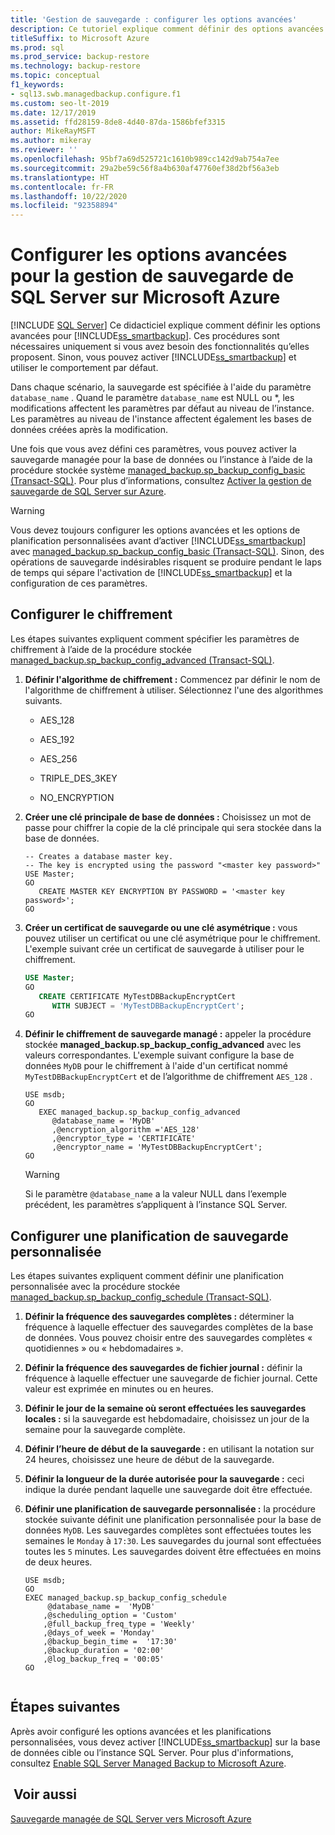 ```yaml
---
title: 'Gestion de sauvegarde : configurer les options avancées'
description: Ce tutoriel explique comment définir des options avancées pour la sauvegarde managée SQL Server vers Microsoft Azure, si les options par défaut ne répondent pas à vos besoins.
titleSuffix: to Microsoft Azure
ms.prod: sql
ms.prod_service: backup-restore
ms.technology: backup-restore
ms.topic: conceptual
f1_keywords:
- sql13.swb.managedbackup.configure.f1
ms.custom: seo-lt-2019
ms.date: 12/17/2019
ms.assetid: ffd28159-8de8-4d40-87da-1586bfef3315
author: MikeRayMSFT
ms.author: mikeray
ms.reviewer: ''
ms.openlocfilehash: 95bf7a69d525721c1610b989cc142d9ab754a7ee
ms.sourcegitcommit: 29a2be59c56f8a4b630af47760ef38d2bf56a3eb
ms.translationtype: HT
ms.contentlocale: fr-FR
ms.lasthandoff: 10/22/2020
ms.locfileid: "92358894"
---
```

# <a name="configure-advanced-options-for-sql-server-managed-backup-to-microsoft-azure"></a>Configurer les options avancées pour la gestion de sauvegarde de SQL Server sur Microsoft Azure
 [!INCLUDE [SQL Server](../../includes/applies-to-version/sqlserver.md)]
  Ce didacticiel explique comment définir les options avancées pour [!INCLUDE[ss_smartbackup](../../includes/ss-smartbackup-md.md)]. Ces procédures sont nécessaires uniquement si vous avez besoin des fonctionnalités qu’elles proposent. Sinon, vous pouvez activer [!INCLUDE[ss_smartbackup](../../includes/ss-smartbackup-md.md)] et utiliser le comportement par défaut.  
  
 Dans chaque scénario, la sauvegarde est spécifiée à l'aide du paramètre `database_name` . Quand le paramètre `database_name` est NULL ou *, les modifications affectent les paramètres par défaut au niveau de l’instance. Les paramètres au niveau de l'instance affectent également les bases de données créées après la modification.  
  
 Une fois que vous avez défini ces paramètres, vous pouvez activer la sauvegarde managée pour la base de données ou l’instance à l’aide de la procédure stockée système [managed_backup.sp_backup_config_basic (Transact-SQL)](../../relational-databases/system-stored-procedures/managed-backup-sp-backup-config-basic-transact-sql.md). Pour plus d’informations, consultez [Activer la gestion de sauvegarde de SQL Server sur Azure](../../relational-databases/backup-restore/enable-sql-server-managed-backup-to-microsoft-azure.md).  
  
> [!WARNING]  
>  Vous devez toujours configurer les options avancées et les options de planification personnalisées avant d’activer [!INCLUDE[ss_smartbackup](../../includes/ss-smartbackup-md.md)] avec [managed_backup.sp_backup_config_basic (Transact-SQL)](../../relational-databases/system-stored-procedures/managed-backup-sp-backup-config-basic-transact-sql.md). Sinon, des opérations de sauvegarde indésirables risquent se produire pendant le laps de temps qui sépare l'activation de [!INCLUDE[ss_smartbackup](../../includes/ss-smartbackup-md.md)] et la configuration de ces paramètres.  
  
## <a name="configure-encryption"></a>Configurer le chiffrement  
 Les étapes suivantes expliquent comment spécifier les paramètres de chiffrement à l’aide de la procédure stockée [managed_backup.sp_backup_config_advanced &#40;Transact-SQL&#41;](../../relational-databases/system-stored-procedures/managed-backup-sp-backup-config-advanced-transact-sql.md).  

1.  **Définir l'algorithme de chiffrement :** Commencez par définir le nom de l'algorithme de chiffrement à utiliser. Sélectionnez l'une des algorithmes suivants.  
  
    -   AES_128  
  
    -   AES_192  
  
    -   AES_256  
  
    -   TRIPLE_DES_3KEY  
  
    -   NO_ENCRYPTION  
  
2.  **Créer une clé principale de base de données :** Choisissez un mot de passe pour chiffrer la copie de la clé principale qui sera stockée dans la base de données.  
  
    ```  
    -- Creates a database master key.  
    -- The key is encrypted using the password "<master key password>"  
    USE Master;  
    GO  
       CREATE MASTER KEY ENCRYPTION BY PASSWORD = '<master key password>';  
    GO  
    ```  
  
3.  **Créer un certificat de sauvegarde ou une clé asymétrique :** vous pouvez utiliser un certificat ou une clé asymétrique pour le chiffrement. L'exemple suivant crée un certificat de sauvegarde à utiliser pour le chiffrement.  
  
    ```sql  
    USE Master;  
    GO  
       CREATE CERTIFICATE MyTestDBBackupEncryptCert  
          WITH SUBJECT = 'MyTestDBBackupEncryptCert';  
    GO  
    ```  
  
4.  **Définir le chiffrement de sauvegarde managé :** appeler la procédure stockée **managed_backup.sp_backup_config_advanced** avec les valeurs correspondantes. L'exemple suivant configure la base de données `MyDB` pour le chiffrement à l'aide d'un certificat nommé `MyTestDBBackupEncryptCert` et de l’algorithme de chiffrement `AES_128` .  
  
    ```  
    USE msdb;  
    GO  
       EXEC managed_backup.sp_backup_config_advanced  
          @database_name = 'MyDB'                
          ,@encryption_algorithm ='AES_128'  
          ,@encryptor_type = 'CERTIFICATE'  
          ,@encryptor_name = 'MyTestDBBackupEncryptCert';  
    GO  
    ```  
  
    > [!WARNING]  
    >  Si le paramètre `@database_name` a la valeur NULL dans l’exemple précédent, les paramètres s’appliquent à l’instance SQL Server.  
  
## <a name="configure-a-custom-backup-schedule"></a>Configurer une planification de sauvegarde personnalisée  
 Les étapes suivantes expliquent comment définir une planification personnalisée avec la procédure stockée [managed_backup.sp_backup_config_schedule &#40;Transact-SQL&#41;](../../relational-databases/system-stored-procedures/managed-backup-sp-backup-config-schedule-transact-sql.md).  
  
1.  **Définir la fréquence des sauvegardes complètes :** déterminer la fréquence à laquelle effectuer des sauvegardes complètes de la base de données. Vous pouvez choisir entre des sauvegardes complètes « quotidiennes » ou « hebdomadaires ».  
  
2.  **Définir la fréquence des sauvegardes de fichier journal :** définir la fréquence à laquelle effectuer une sauvegarde de fichier journal. Cette valeur est exprimée en minutes ou en heures.  
  
3.  **Définir le jour de la semaine où seront effectuées les sauvegardes locales :** si la sauvegarde est hebdomadaire, choisissez un jour de la semaine pour la sauvegarde complète.  
  
4.  **Définir l’heure de début de la sauvegarde :** en utilisant la notation sur 24 heures, choisissez une heure de début de la sauvegarde.  
  
5.  **Définir la longueur de la durée autorisée pour la sauvegarde :** ceci indique la durée pendant laquelle une sauvegarde doit être effectuée.  
  
6.  **Définir une planification de sauvegarde personnalisée :** la procédure stockée suivante définit une planification personnalisée pour la base de données `MyDB`. Les sauvegardes complètes sont effectuées toutes les semaines le `Monday` à `17:30`. Les sauvegardes du journal sont effectuées toutes les `5` minutes. Les sauvegardes doivent être effectuées en moins de deux heures.  
  
    ```  
    USE msdb;  
    GO  
    EXEC managed_backup.sp_backup_config_schedule   
         @database_name =  'MyDB'  
        ,@scheduling_option = 'Custom'  
        ,@full_backup_freq_type = 'Weekly'  
        ,@days_of_week = 'Monday'  
        ,@backup_begin_time =  '17:30'  
        ,@backup_duration = '02:00'  
        ,@log_backup_freq = '00:05'  
    GO  
  
    ```  
  
## <a name="next-steps"></a>Étapes suivantes  
 Après avoir configuré les options avancées et les planifications personnalisées, vous devez activer [!INCLUDE[ss_smartbackup](../../includes/ss-smartbackup-md.md)] sur la base de données cible ou l’instance SQL Server. Pour plus d'informations, consultez [Enable SQL Server Managed Backup to Microsoft Azure](../../relational-databases/backup-restore/enable-sql-server-managed-backup-to-microsoft-azure.md).  
  
## <a name="see-also"></a> Voir aussi  
 [Sauvegarde managée de SQL Server vers Microsoft Azure](../../relational-databases/backup-restore/sql-server-managed-backup-to-microsoft-azure.md)  
  
  
